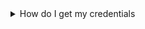 <details>
<summary>How do I get my credentials</summary>
<br>
Email our support@butlr.io
</details>
